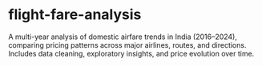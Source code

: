 # flight-fare-analysis
A multi-year analysis of domestic airfare trends in India (2016–2024), comparing pricing patterns across major airlines, routes, and directions. Includes data cleaning, exploratory insights, and price evolution over time.
